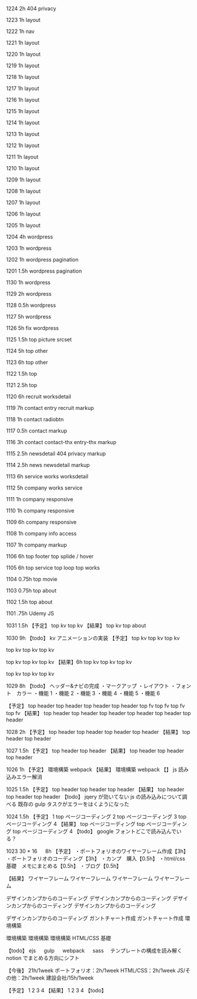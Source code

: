 1224 2h 404 privacy

1223 1h layout

1222 1h nav

1221 1h layout

1220 1h layout

1219 1h layout

1218 1h layout

1217 1h layout

1216 1h layout

1215 1h layout

1214 1h layout

1213 1h layout

1212 1h layout

1211 1h layout

1210 1h layout

1209 1h layout

1208 1h layout

1207 1h layout

1206 1h layout

1205 1h layout

1204 4h wordpress

1203 1h wordpress

1202 1h wordpress pagination

1201 1.5h wordpress pagination

1130 1h wordpress

1129 2h wordpress

1128 0.5h wordpress

1127 5h wordpress

1126 5h fix wordpress

1125 1.5h top picture srcset

1124 5h top other

1123 6h top other

1122 1.5h top

1121 2.5h top

1120 6h recruit worksdetail

1119 7h contact entry recruit markup

1118 1h contact radiobtn

1117 0.5h contact markup

1116 3h contact contact-thx entry-thx markup

1115 2.5h newsdetail 404 privacy markup

1114 2.5h
news newsdetail markup

1113 6h
service works worksdetail

1112 5h
company works service

1111 1h
company responsive

1110 1h
company responsive

1109 6h
company responsive

1108 1h
company info access

1107 1h
company markup

1106 6h
top footer
top splide / hover

1105 6h
top service
top loop
top works

1104 0.75h
top movie

1103 0.75h
top about

1102 1.5h
top about

1101 .75h
Udemy JS

1031 1.5h
【予定】
top kv
top kv
【結果】
top kv
top about

1030 9h
【todo】
kv アニメーションの実装
【予定】
top kv
top kv
top kv

top kv
top kv
top kv

top kv
top kv
top kv
【結果】6h
top kv
top kv
top kv

top kv
top kv
top kv

<!-- 【todo】
ejs 　 gulp 　 webpack 　 sass 　テンプレートの構成を読み解く
notion でまとめる方向にシフト

【今後】
21h/1week
ポートフォリオ：2h/1week
HTML/CSS：2h/1week
JS/その他：2h/1week
建設会社/15h/1week -->

1029 8h
【todo】
ヘッダー&ナビの完成
・マークアップ
・レイアウト
・フォント　カラー
・機能 1
・機能 2
・機能 3
・機能 4
・機能 5
・機能 6

【予定】
top header
top header
top header
top header
top fv
top fv
top fv
top fv
【結果】
top header
top header
top header
top header
top header
top header

1028 2h
【予定】
top header
top header
top header
top header
【結果】
top header
top header

1027 1.5h
【予定】
top header
top header
【結果】
top header
top header
top header

1026 1h
【予定】
環境構築
webpack
【結果】
環境構築
webpack
【】
js 読み込みエラー解消

1025 1.5h
【予定】
top header
top header
top header
【結果】
top header
top header
top header
【todo】
jqery が効いてない
js の読み込みについて調べる
既存の gulp タスクがエラーをはくようになった

1024 1.5h
【予定】
1 top ページコーディング
2 top ページコーディング
3 top ページコーディング
4
【結果】
top ページコーディング
top ページコーディング
top ページコーディング
4
【todo】
google フォントどこで読み込んでいる？

1023 30 \* 16 　 8h
【予定】
・ポートフォリオのワイヤーフレーム作成【3h】
・ポートフォリオのコーディング【3h】
・カンプ　購入【0.5h】
・html/css 基礎　メモにまとめる【0.5h】
・ブログ【0.5h】

【結果】
ワイヤーフレーム
ワイヤーフレーム
ワイヤーフレーム
ワイヤーフレーム

デザインカンプからのコーディング
デザインカンプからのコーディング
デザインカンプからのコーディング
デザインカンプからのコーディング

デザインカンプからのコーディング
ガントチャート作成
ガントチャート作成
環境構築

環境構築
環境構築
環境構築
HTML/CSS 基礎

【todo】
ejs 　 gulp 　 webpack 　 sass 　テンプレートの構成を読み解く
notion でまとめる方向にシフト

【今後】
21h/1week
ポートフォリオ：2h/1week
HTML/CSS：2h/1week
JS/その他：2h/1week
建設会社/15h/1week

【予定】
1
2
3
4
【結果】
1
2
3
4
【todo】
